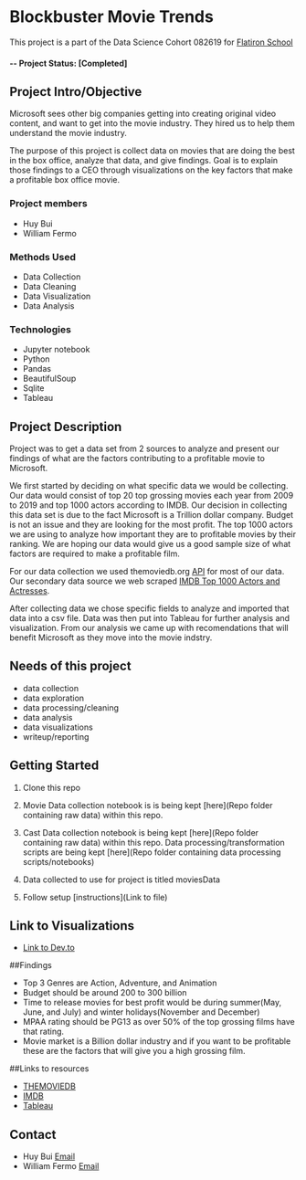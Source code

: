# Blockbuster Movie Trends
This project is a part of the Data Science Cohort 082619 for [Flatiron School](http://flatironschool.com)

#### -- Project Status: [Completed]

## Project Intro/Objective
Microsoft sees other big companies getting into creating original video content, and want to get into the movie industry.  They hired us to help them understand the movie industry.

The purpose of this project is collect data on movies that are doing the best in the box office, analyze that data, and give findings.  Goal is to explain those findings to a CEO through visualizations on the key factors that make a profitable box office movie.  

### Project members
* Huy Bui
* William Fermo

### Methods Used
* Data Collection
* Data Cleaning
* Data Visualization
* Data Analysis


### Technologies
* Jupyter notebook
* Python
* Pandas
* BeautifulSoup
* Sqlite
* Tableau


## Project Description
Project was to get a data set from 2 sources to analyze and present our findings of what are the factors contributing to a profitable movie to Microsoft.  

We first started by deciding on what specific data we would be collecting.  Our data would consist of top 20 top grossing movies each year from 2009 to 2019 and top 1000 actors according to IMDB.  Our decision in collecting this data set is due to the fact Microsoft is a Trillion dollar company.  Budget is not an issue and they are looking for the most profit.   The top 1000 actors we are using to analyze how important they are to profitable movies by their ranking.   We are hoping our data would give us a good sample size of what factors are required to make a profitable film.

For our data collection we used themoviedb.org [API](https://www.themoviedb.org/documentation/api) for most of our data.  Our secondary data source we web scraped [IMDB Top 1000 Actors and Actresses](https://www.imdb.com/list/ls058011111/?sort=list_order,asc&mode=detail&page=1&ref_=nmls_vm_dtl).

After collecting data we chose specific fields to analyze and imported that data into a csv file.   Data was then put into Tableau for further analysis and visualization.  From our analysis we came up with recomendations that will benefit Microsoft as they move into the movie indstry.


## Needs of this project

- data collection
- data exploration
- data processing/cleaning
- data analysis
- data visualizations
- writeup/reporting

## Getting Started

1. Clone this repo 
2. Movie Data collection notebook is is being kept [here](Repo folder containing raw data) within this repo.
3. Cast Data collection notebook is being kept [here](Repo folder containing raw data) within this repo. Data processing/transformation scripts are being kept [here](Repo folder containing data processing scripts/notebooks)
4. Data collected to use for project is titled moviesData

5. Follow setup [instructions](Link to file)

## Link to Visualizations
* [Link to Dev.to](link)


##Findings
*  Top 3 Genres are Action, Adventure, and Animation
*  Budget should be around 200 to 300 billion
*  Time to release movies for best profit would be during summer(May, June, and July) and winter holidays(November and December)
*  MPAA rating should be PG13 as over 50% of the top grossing films have that rating.
*  Movie market is a Billion dollar industry and if you want to be profitable these are the factors that will give you a high grossing film.

##Links to resources

* [THEMOVIEDB](https://www.themoviedb.org)
* [IMDB](https://www.imdb.com)
* [Tableau](https://www.tableau.com/)

## Contact
* Huy Bui [Email](williamhuybui@gmail.com)
* William Fermo [Email](williamjfermo@gmail.com)